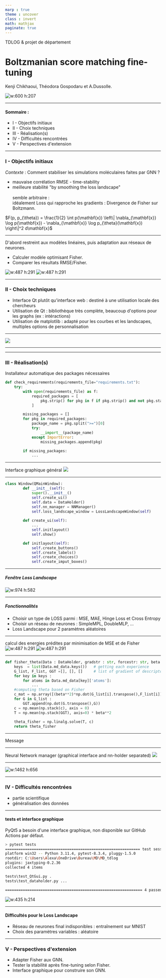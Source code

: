 ```yaml
---
marp : true
theme : uncover
class : invert
math: mathjax
paginate: true
---
```

<style>
section::after {
    /* Layout of pagination content */
    box-sizing: border-box;
    text-align: center;
    width: 120px;
    height: 120px;
    line-height: 40px;
    padding: 20px;

    /* Triangle background */
    background: linear-gradient(-45deg, rgba(0, 0, 0, 0.05) 50%, transparent 100%);
    background-size: cover;
  }
blockquote {
  background: #ffedcc;
  border-left: 10px solid #d1bf9d;
  margin: 1.5em 10px;
  padding: 0.5em 10px;
  color: #3b3b3b;
}
blockquote:before{
  content: unset;
}
blockquote:after{
  content: unset;
}
</style>

<!--- Welcome to our ReadMe, right-click on this md-file and "Open Preview" to this our presentation of this project --->
TDLOG & projet de département  
# Boltzmanian score matching fine-tuning  
Kenji Chikhaoui, Théodora Gospodaru et A.Dussolle.  
<!-- 27/01/2025 -->
![w:600 h:207](images/enpc.png)

---

#### Sommaire : 
* I -   Objectifs initiaux 
* II -  Choix techniques
* III - Réalisation(s)
* IV -  Difficultés rencontrées
* V -   Perspectives d'extension

---
<style scoped>
section {
    font-size: 25px;
}
</style> 
<!-- si besoin d'écrire beaucoup -->
### I - Objectifs initiaux
*Contexte* : Comment stabiliser les simulations moléculaires faites par GNN ?
* mauvaise corrélation RMSE - time-stability
* meilleure stabilité "by smoothing the loss landscape" 
 \
\
semble arbitraire :  
idéalement Loss qui rapproche les gradients : Divergence de Fisher sur Boltzmann. 

$F(p,  p_{\theta}) = \frac{1}{2} \int p(\mathbf{x}) \left\| \nabla_{\mathbf{x}} \log p(\mathbf{x}) - \nabla_{\mathbf{x}} \log p_{\theta}(\mathbf{x}) \right\|^2 d\mathbf{x}$

---
D'abord restreint aux modèles linéaires, puis adaptation aux réseaux de neurones.
* Calculer modèle optimisant Fisher.
* Comparer les résultats RMSE/Fisher.  

![w:487 h:291](images/mse_energy.png) ![w:487 h:291](images/fisher_energy.png)

---

### II - Choix techniques
* Interface Qt plutôt qu'interface web : destiné à une utilisation locale des chercheurs
* Utilisation de Qt : bibliothèque très complète, beaucoup d'options pour les graphs (ex : intéractions)
* Utilisation de matplotlib : adapté pour les courbes et les landscapes, multiples options de personnalisation

---
![](images/dependencies_graph.png)

---
<!-- * python Qt plutôt que Web interface, test tkinter, problème interaction graph long terme.
* séparation UI, data, processing etc (check architecture name)
* Object oriented, dataholder etc
* python package for source code (might separate ui, etc in further package ?)
* plt plot into qt ui -->
<!-- --- 
commentaire  -->
<!-- ---



```python
def selection_sort(seq):
    i=0
    while i < len(seq) - 1 :
        j_min = i
        j = i+1
        while j < len(seq):
            if seq[j] < seq[j_min]:
                j_min = j
            j += 1
        if j_min != 1 :
            swap(seq, i,j_min)
        i += 1

``` -->

---
### III - Réalisation(s)
Installateur automatique des packages nécessaires
```python
def check_requirements(requirements_file="requirements.txt"):
    try:
        with open(requirements_file) as f:
            required_packages = [
                pkg.strip() for pkg in f if pkg.strip() and not pkg.startswith("#")
            ]

        missing_packages = []
        for pkg in required_packages:
            package_name = pkg.split(">=")[0]
            try:
                __import__(package_name)
            except ImportError:
                missing_packages.append(pkg)

        if missing_packages:
            ...
```

---
Interface graphique général
![](images/main_interface.png)

---
```python
class Window(QMainWindow):
        def __init__(self):
            super().__init__()
            self.create_ui()
            self.data = DataHolder()
            self.nn_manager = NNManager()
            self.loss_landscape_window = LossLandscapeWindow(self)
                   
        def create_ui(self):
            ...
            self.initlayout()
            self.show()

        def initlayout(self):
            self.create_buttons()
            self.create_labels()
            self.create_choices()
            self.create_imput_boxes()
```

<!-- --- -->
<!-- #### Création d'une interface Qt permettant la manipulation des données -->

---
##### Fenêtre Loss Landscape
![w:974 h:582](images/loss_1.png)

---
##### Fonctionnalités
* Choisir un type de LOSS parmi : MSE, MAE, Hinge Loss et Cross Entropy
* Choisir un réseau de neurones : SimpleMPL, DoubleMLP, ...
* Loss Landscape pour 2 paramètres aléatoires

---
calcul des energies prédites par minimisation de MSE et de Fisher 
![w:487 h:291](images/mse_energy.png) ![w:487 h:291](images/fisher_energy.png)

---
```python
def fisher_theta(Data : DataHolder, gradstr : str, forcestr: str, beta : float):
    keys  = list(Data.md_data.keys())   # getting each experience
    G_list, F_list, GGT =[], [], []     # list of gradient of descriptor, forces
    for key in keys :
        for atoms in Data.md_data[key]['atoms']:
            ...
    #computing theta based on Fisher
    c_mat = np.array([(beta**2)*np.dot(G_list[i].transpose(),F_list[i]) for i in range(len(G_list))])
    for G in G_list :
        GGT.append(np.dot(G.transpose(),G))
    c = np.mean(np.stack(c), axis = 0)
    T = np.mean(np.stack(GGT), axis=0) * beta**2
    
    theta_fisher = np.linalg.solve(T, c)
    return theta_fisher
```

---
Message

---
Neural Network manager (graphical interface and nn-holder separated)
![](images/nnmanager.png)

---
![w:1462 h:656](images/yaml.png)

<!-- --- -->
<!-- loss landscape visualizer (interface) -->

---
### IV - Difficultés rencontrées
* partie scientifique
* généralisation des données

---
#### tests et interface graphique
PyQt5 a besoin d'une interface graphique, non disponible sur GitHub Actions par défaut. 
```bash 
> pytest tests
============================================================= test session starts ==============================================================
platform win32 -- Python 3.11.4, pytest-8.3.4, pluggy-1.5.0
rootdir: C:\Users\Alexa\OneDrive\Bureau\MD\MD_tdlog
plugins: jaxtyping-0.2.36
collected 4 items

tests\test_QtGui.py .                                                                                                                     [ 25%]
tests\test_dataholder.py ...                                                                                                              [100%] 

============================================================== 4 passed in 0.41s ==============================================================
```

![w:435 h:214](images/test_failed.png)

---
#### Difficultés pour le Loss Landscape
* Réseau de neurones final indisponibles : entraînement sur MNIST
* Choix des paramètres variables : aléatoire


---
### V - Perspectives d'extension
* Adapter Fisher aux GNN.
* Tester la stabilité après fine-tuning selon Fisher.
* Interface graphique pour construire son GNN.

 
<!--
```python
def merge_sort(seq):
    if len(seq) < 2:
        return seq
    else :
        mid = len(seq)//2
        left = merge_sort(seq[:mid])
        right = merge_sort(seq[mid:])
        return merge(lef, right)
        n = n-1
```
```python
def merge(seq1, seq2):
    # long à écrire mais tranquille
```
représentation en arbre (largeur n, profondeur log(n))

<!-- 
---
### Annexe 


---
en python : list = tableau dynamique (taille variable), d'habitude tableau statique 
(réallocation pour rendre dynamique)
nbr d'éléments != capacité
list.append()
list.insert(index=0, -1)

---
predicting the future by making it, on s'est restraint sur les éléments d'un 
ensemble dénombrable, problème d'applicabilité (mémoire)

> predicting the future by making it, on s'est restraint sur
>
>les éléments d'un ensemble dénombrable, problème d'applicabilité (mémoire)

predicting the future by making it, on s'est restraint sur les éléments d'un ensemble dénombrable, problème d'applicabilité (mémoire)

---
$\mathbb{P}_{\pi \,,\, p}(Y=y\,|\,X=x) = \frac{\pi(y) \, p(x|y)}{\sum_{y' \in Y} \pi(y') \, p(x|y')}$

$$
\begin{aligned}
x & xx \\
y & yy 
\end{aligned}
$$
<https://www.markdownguide.org>
<fake@example.com>

content: attr(data-marpit-pagination) '/' attr(data-marpit-pagination-total);
add in pagination style at beginning to make it a fraction

---
 paginate: false 
| Month    | Savings |
| -------- | ------- |
| January  | $250    |
| February | $80     |
| March    | $420    |


| Item              | In Stock | Price |
| :---------------- | :------: | ----: |
| Python Hat        |   True   | 23.99 |
| SQL Hat           |   True   | 23.99 |
| Codecademy Tee    |  False   | 19.99 |
| Codecademy Hoodie |  False   | 42.99 |

---
![](images/cea.png) -->